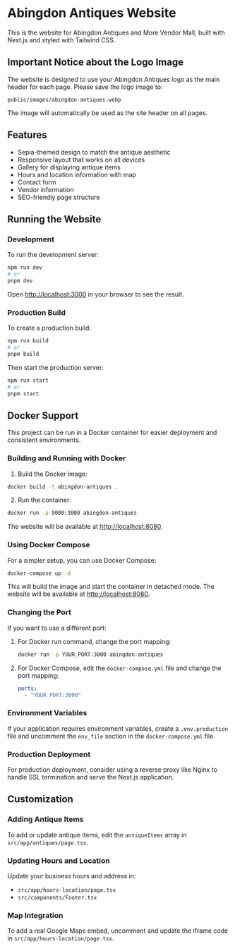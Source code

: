 # Abingdon Antiques Website

This is the website for Abingdon Antiques and More Vendor Mall, built with Next.js and styled with Tailwind CSS.

## Important Notice about the Logo Image

The website is designed to use your Abingdon Antiques logo as the main header for each page. Please save the logo image to:

```
public/images/abingdon-antiques.webp
```

The image will automatically be used as the site header on all pages.

## Features

- Sepia-themed design to match the antique aesthetic
- Responsive layout that works on all devices
- Gallery for displaying antique items
- Hours and location information with map
- Contact form
- Vendor information
- SEO-friendly page structure

## Running the Website

### Development

To run the development server:

```bash
npm run dev
# or
pnpm dev
```

Open [http://localhost:3000](http://localhost:3000) in your browser to see the result.

### Production Build

To create a production build:

```bash
npm run build
# or
pnpm build
```

Then start the production server:

```bash
npm run start
# or
pnpm start
```

## Docker Support

This project can be run in a Docker container for easier deployment and consistent environments.

### Building and Running with Docker

1. Build the Docker image:

```bash
docker build -t abingdon-antiques .
```

2. Run the container:

```bash
docker run -p 9000:3000 abingdon-antiques
```

The website will be available at [http://localhost:8080](http://localhost:8080).

### Using Docker Compose

For a simpler setup, you can use Docker Compose:

```bash
docker-compose up -d
```

This will build the image and start the container in detached mode. The website will be available at [http://localhost:8080](http://localhost:8080).

### Changing the Port

If you want to use a different port:

1. For Docker run command, change the port mapping:
   ```bash
   docker run -p YOUR_PORT:3000 abingdon-antiques
   ```

2. For Docker Compose, edit the `docker-compose.yml` file and change the port mapping:
   ```yaml
   ports:
     - "YOUR_PORT:3000"
   ```

### Environment Variables

If your application requires environment variables, create a `.env.production` file and uncomment the `env_file` section in the `docker-compose.yml` file.

### Production Deployment

For production deployment, consider using a reverse proxy like Nginx to handle SSL termination and serve the Next.js application.

## Customization

### Adding Antique Items

To add or update antique items, edit the `antiqueItems` array in `src/app/antiques/page.tsx`.

### Updating Hours and Location

Update your business hours and address in:
- `src/app/hours-location/page.tsx`
- `src/components/Footer.tsx`

### Map Integration

To add a real Google Maps embed, uncomment and update the iframe code in `src/app/hours-location/page.tsx`.
